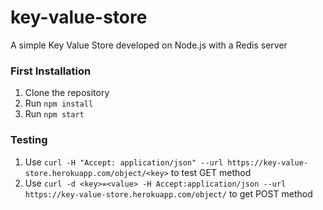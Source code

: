 # key-value-store

A simple Key Value Store developed on Node.js with a Redis server

### First Installation
1. Clone the repository
2. Run `npm install`
3. Run `npm start`

### Testing
1. Use `curl -H "Accept: application/json" --url https://key-value-store.herokuapp.com/object/<key>` to test GET method
2. Use `curl -d <key>=<value> -H Accept:application/json --url https://key-value-store.herokuapp.com/object/` to get POST method
